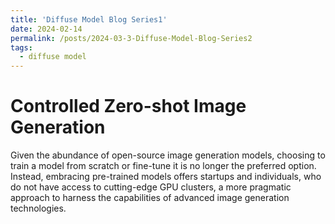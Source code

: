 ```yaml
---
title: 'Diffuse Model Blog Series1'
date: 2024-02-14
permalink: /posts/2024-03-3-Diffuse-Model-Blog-Series2
tags:
  - diffuse model
---
```


# Controlled Zero-shot Image Generation

Given the abundance of open-source image generation models, choosing to train a model from scratch or fine-tune it is no longer the preferred option. Instead, embracing pre-trained models offers startups and individuals, who do not have access to cutting-edge GPU clusters, a more pragmatic approach to harness the capabilities of advanced image generation technologies.





